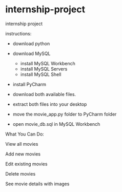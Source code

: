 # internship-project
internship project

instructions:

- download python
- download MySQL
   - install MySQL Workbench
   - install MySQL Servers
   - install MySQL Shell
- install PyCharm


- download both available files.
- extract both files into your desktop
- move the movie_app.py folder to PyCharm folder
- open movie_db.sql in MySQL Workbench

What You Can Do:

View all movies

Add new movies

Edit existing movies

Delete movies

See movie details with images
